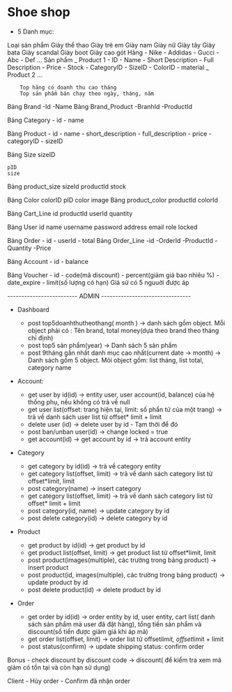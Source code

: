 # Shoe shop

- 5 Danh mục:

Loại sản phẩm
    Giày thể thao
    Giày trẻ em
    Giày nam
    Giày nữ
    Giày tây
    Giày bata
    Giày scandal
    Giày boot
    Giày cao gót
Hãng 
    - Nike 
    - Addidas 
    - Gucci 
    - Abc 
    - Def
    ...
        Sản phẩm
        _ Product 1 
            - ID 
            - Name 
            - Short Description 
            - Full Description 
            - Price 
            - Stock 
            - CategoryID 
            - SizeID 
            - ColorID 
            - material
        _ Prođuct 2
            ...

        Top hãng có doanh thu cao tháng
        Top sản phẩm bán chạy theo ngày, tháng, năm
Bảng Brand
    -Id
    -Name
Bảng Brand_Product
    -BranhId
    -ProductId

Bảng Category 
    - id 
    - name

Bảng Product 
    - id 
    - name 
    - short_description 
    - full_description 
    - price 
    - categoryID 
    - sizeID

Bảng Size
    sizeID
    
    pID
    size
Bảng product_size
    sizeId
    productId
    stock
    
Bảng Color
    colorID
    pID
    color
    image
Bảng product_color
    productId
    colorId
    
Bảng Cart_Line
    id
    productId
    userId
    quantity

Bảng User
    id
    name
    username
    password
    address
    email
    role
    locked
    
Bảng Order
    - id 
    - userId
    - total
Bảng Order_Line
    -id
    -OrderId
    -ProductId
    -Quantity
    -Price

Bảng Account
    - id
    - balance

Bảng Voucher
    - id
    - code(mã discount)
    - percent(giảm giá bao nhiêu %)
    - date_expire 
    - limit(số lượng có hạn) Giả sử có 5 nguuời được áp

------------------------- ADMIN --------------------------------

- Dashboard
    - post top5doanhthutheothang( month ) -> danh sách gồm object. Mỗi object phải có : Tên brand, total money(dựa theo brand theo tháng chỉ định)
    - post top5 sản phẩm(year) ->  Danh sách 5 sản phẩm 
    - post 9tháng gần nhất danh mục cao nhất(current date -> month) -> Danh sách gồm 5 object. Mõi object gồm: list tháng, list total, category name
- Account: 
    - get user by id(id) -> entity user, user account(id, balance) của hệ thống phụ, nếu không có trả về null
    - get user list(offset: trang hiện tại, limit: số phẩn tử của một trang) -> trả về danh sách user list từ offset* limit + limit
    - delete user (id) -> delete user by id - Tạm thời để đó
    - post ban/unban user(id) -> change locked = true  
    - get account(id) -> get account by id -> trả account entity
- Category
    - get category by id(id) -> trả về category entity
    - get category list(offset, limit) -> trả về danh sách category list từ offset*limit, limit
    - post category(name) -> insert category
    - get category list(offset, limit) -> trả về danh sách category list từ offset* limit + limit 
    - post category(id, name) -> update category by id
    - post delete category(id) -> delete category by id

- Product
    - get product by id(id) -> get product by id
    - get product list(offset, limit) -> get product list từ offset*limit, limit
    - post product(images(multiple), các trường trong bảng product) -> insert product
    - post product(id, images(multiple), các trường trong bảng product) -> update product by id
    - post delete product(id) -> delete product by id

- Order
    - get order by id(id) -> order entity by id, user entity, cart list( danh sách sản phẩm mà user đã đặt hàng), tổng tiền sản phẩm và discount(số tiền được giảm giá khi áp mã)
    - get order list(offset, limit) -> order list từ offset*limit, offset*limit + limit
    - post status(confirm) -> update shipping status: confirm order

Bonus
    - check discount by discount code -> discount( để kiểm tra xem mã giảm có tồn tại và còn hạn sử dụng) 

Client
    - Hủy order
    - Confirm đã nhận order
